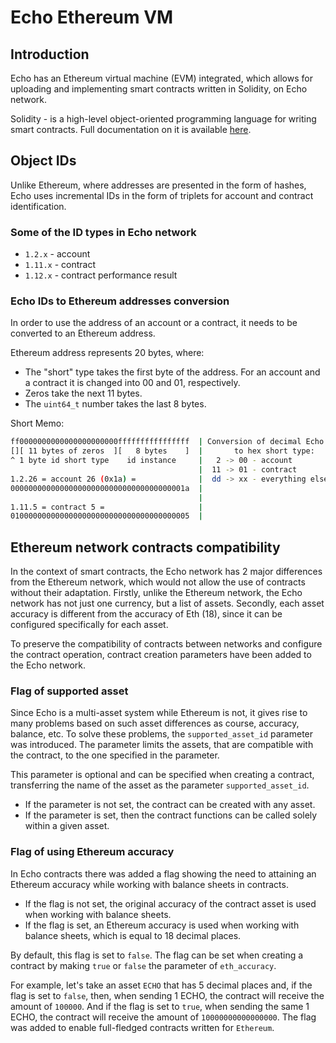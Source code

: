 # Echo Ethereum VM

## Introduction

Echo has an Ethereum virtual machine (EVM) integrated, which allows for uploading and implementing smart contracts written in Solidity, on Echo network.

Solidity - is a high-level object-oriented programming language for writing smart contracts. Full documentation on it is available [here](https://solidity.readthedocs.io).

## Object IDs

Unlike Ethereum, where addresses are presented in the form of hashes, Echo uses incremental IDs in the form of triplets for account and contract identification.

### Some of the ID types in Echo network

- `1.2.x` - account
- `1.11.x` - contract
- `1.12.x` - contract performance result

### Echo IDs to Ethereum addresses conversion

In order to use the address of an account or a contract, it needs to be converted to an Ethereum address.

Ethereum address represents 20 bytes, where:

- The "short" type takes the first byte of the address. For an account and a contract it is changed into 00 and 01, respectively.
- Zeros take the next 11 bytes.
- The `uint64_t` number takes the last 8 bytes.

Short Memo:

```bash
ff0000000000000000000000ffffffffffffffff  | Conversion of decimal Echo type
[][ 11 bytes of zeros  ][   8 bytes    ]  |       to hex short type:
^ 1 byte id short type    id instance     |   2 -> 00 - account
                                          |  11 -> 01 - contract
1.2.26 = account 26 (0x1a) =              |  dd -> xx - everything else
000000000000000000000000000000000000001a  |
                                          |
1.11.5 = contract 5 =                     |
0100000000000000000000000000000000000005  |

```

## Ethereum network contracts compatibility

In the context of smart contracts, the Echo network has 2 major differences from the Ethereum network, which would not allow the use of contracts without their adaptation. Firstly, unlike the Ethereum network, the Echo network has not just one currency, but a list of assets. Secondly, each asset accuracy is different from the accuracy of Eth (18), since it can be configured specifically for each asset.

To preserve the compatibility of contracts between networks and configure the contract operation, contract creation parameters have been added to the Echo network.

### Flag of supported asset

Since Echo is a multi-asset system while Ethereum is not, it gives rise to many problems based on such asset differences as course, accuracy, balance, etc. To solve these problems, the `supported_asset_id` parameter was introduced. The parameter limits the assets, that are compatible with the contract, to the one specified in the parameter.

This parameter is optional and can be specified when creating a contract, transferring the name of the asset as the parameter `supported_asset_id`.

- If the parameter is not set, the contract can be created with any asset.
- If the parameter is set, then the contract functions can be called solely within a given asset.

### Flag of using Ethereum accuracy

In Echo contracts there was added a flag showing the need to attaining an Ethereum accuracy while working with balance sheets in contracts.

- If the flag is not set, the original accuracy of the contract asset is used when working with balance sheets.
- If the flag is set, an Ethereum accuracy is used when working with balance sheets, which is equal to 18 decimal places.

By default, this flag is set to `false`. The flag can be set when creating a contract by making `true` or `false` the parameter of `eth_accuracy`.

For example, let's take an asset `ECHO` that has 5 decimal places and, if the flag is set to `false`, then, when sending 1 ECHO, the contract will receive the amount of `100000`. And if the flag is set to `true`, when sending the same 1 ECHO, the contract will receive the amount of `10000000000000000`. The flag was added to enable full-fledged contracts written for `Ethereum`.
